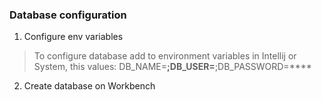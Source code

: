 ### Database configuration
1. Configure env variables
> To configure database add to environment variables in Intellij or System, this values:
> DB_NAME=****;DB_USER=****;DB_PASSWORD=****
2. Create database on Workbench